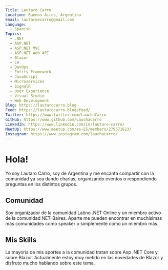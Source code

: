 ```yaml
---
Title: Lautaro Carro
Location: Buenos Aires, Argentina
Email: lautaroecarro@gmail.com
Language:
  - Spanish
Topics:
  - .NET
  - ASP.NET
  - ASP.NET MVC
  - ASP.NET Web API
  - Blazor
  - C#
  - DevOps
  - Entity Framework
  - JavaScript
  - Microservices
  - SignalR
  - User Experience
  - Visual Studio
  - Web Development
Blog: https://lautarocarro.blog
Feed: https://lautarocarro.blog/feed/
Twitter: https://www.twitter.com/LauchaCarro
GitHub: https://www.github.com/LauchaCarro
LinkedIn: https://www.linkedin.com/in/lautaro-carro/
MeetUp: https://www.meetup.com/es-ES/members/279371623/
Instagram: https://www.instagram.com/lauchacarro/
---
```

# Hola!

Yo soy Lautaro Carro, soy de Argentina y me encanta compartir con la comunidad ya sea dando charlas, organizando eventos o respondiendo preguntas en los distintos grupos. 

## Comunidad

Soy organizador de la comunidad Latino .NET Online y un miembro activo de la comunidad NET-Baires.
Aparte me pueden encontrar en muchísimas más comunidades como speaker o simplemente como un miembro más.

## Mis Skills

La mayoría de mis aportes a la comunidad tratan sobre Asp .NET Core y sobre Blazor. Actualmente estoy muy metido en las novedades de Blazor y disfruto mucho hablando sobre este tema.

